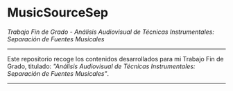 # MusicSourceSep
*Trabajo Fin de Grado - Análisis Audiovisual de Técnicas Instrumentales: Separación de Fuentes Musicales*
***
Este repositorio recoge los contenidos desarrollados para mi Trabajo Fin de Grado, titulado: *"Análisis Audiovisual de Técnicas Instrumentales: Separación de Fuentes Musicales"*.
***
